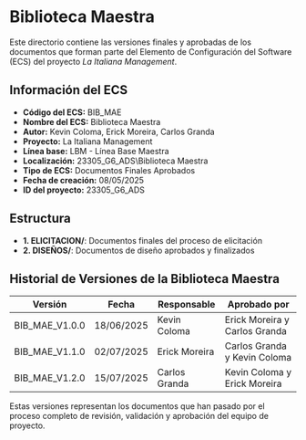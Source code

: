# Biblioteca Maestra

Este directorio contiene las versiones finales y aprobadas de los documentos que forman parte del Elemento de Configuración del Software (ECS) del proyecto *La Italiana   Management*.

## Información del ECS

- **Código del ECS:** BIB_MAE  
- **Nombre del ECS:** Biblioteca Maestra  
- **Autor:** Kevin Coloma, Erick Moreira, Carlos Granda
- **Proyecto:** La Italiana   Management  
- **Línea base:** LBM - Línea Base Maestra  
- **Localización:** 23305_G6_ADS\Biblioteca Maestra  
- **Tipo de ECS:** Documentos Finales Aprobados  
- **Fecha de creación:** 08/05/2025  
- **ID del proyecto:** 23305_G6_ADS  

## Estructura

- **1. ELICITACION/**: Documentos finales del proceso de elicitación
- **2. DISEÑOS/**: Documentos de diseño aprobados y finalizados

## Historial de Versiones de la Biblioteca Maestra

| Versión | Fecha | Responsable | Aprobado por |
|---------|-------|-------------|--------------|
| BIB_MAE_V1.0.0 | 18/06/2025 | Kevin Coloma | Erick Moreira y Carlos Granda |
| BIB_MAE_V1.1.0 | 02/07/2025 | Erick Moreira | Carlos Granda y Kevin Coloma |
| BIB_MAE_V1.2.0 | 15/07/2025 | Carlos Granda | Kevin Coloma y Erick Moreira |

Estas versiones representan los documentos que han pasado por el proceso completo de revisión, validación y aprobación del equipo de proyecto.
